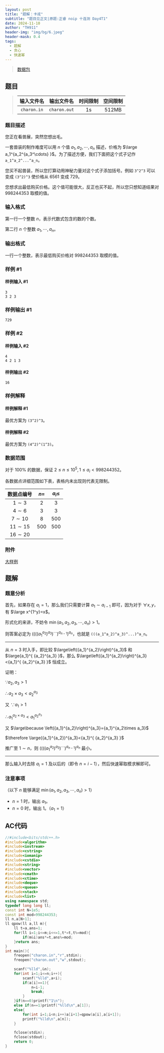 ```yaml
---
layout: post
title: "题解：卡戎"
subtitle: "题目见正文|原题:正睿 noip 十连测 Day4T1"
date: 2024-11-10
author: "TH911"
header-img: "img/bg/6.jpeg"
header-mask: 0.4
tags:
  - 题解
  - 贪心
  - 快速幂
---
```


> [数据包](/file/2024/11/charon.rar)

## 题目

> | 输入文件名  |  输出文件名  |  时间限制   |    空间限制    |
> | :---------: | :----------: | :---------: | :------------: |
> | `charon.in` | `charon.out` | $\text{1s}$ | $\text{512MB}$ |

### 题目描述

您正在看兽展，突然您想出毛。

一套兽装的制作难度可以用 $n$ 个值 $a_1,a_2,\cdots,a_n$ 描述，价格为 $\large a_1^{a_2^{a_3^\cdots} }$。为了描述方便，我们下面把这个式子记作 `a_1^a_2^...^a_n`。

您买不起兽装，所以您打算动用神秘力量对这个式子添加括号。例如 `3^2^3` 可以变成 `(3^2)^3` 使价格从 $6561$ 变成 $729$。

您想求出最低购买价格。这个值可能很大，反正也买不起，所以您只想知道结果对 $998244353$ 取模的值。

### 输入格式

第一行一个整数 $n$，表示代数式包含的数的个数。

第二行 $n$ 个整数 $a_1,\cdots,a_n$。

### 输出格式

一行一个整数，表示最低购买价格对 $998244353$ 取模的值。

### 样例 #1

#### 样例输入 #1

```
3
3 2 3
```

### 样例输出 #1

```
729
```

### 样例 #2

#### 样例输入 #2

```
4
4 2 1 3
```

#### 样例输出 #2

```
16
```

### 样例解释

#### 样例解释 \#1

最优方案为 `(3^2)^3`。

#### 样例解释 \#2

最优方案为 `(4^2)^(1^3)`。

### 数据范围

对于 $100\%$ 的数据，保证 $2\le n \le 10^5,1\le a_i<998244352$。

各数据点详细范围如下表，表格内未出现则代表无限制。

| 数据点编号 | $n=$  | $a_i\le$ |
| :--------: | :---: | :------: |
|  $1\sim3$  |  $2$  |   $3$    |
| $4\sim 6$  |  $3$  |   $3$    |
| $7\sim10$  |  $8$  |  $500$   |
| $11\sim15$ | $500$ |  $500$   |
| $16\sim20$ |       |          |

### 附件

[大样例](/file/2024/11/charon_sample.rar)

## 题解

### 题意分析

首先，如果存在 $a_i=1$，那么我们只需要计算 $a_1\sim a_{i-1}$ 即可，因为对于 $\forall x,y$，有 $\large x^{1^y}=x$。

形式化的来讲，不妨令 $\min(a_1,a_2,a_3,\cdots,a_n)>1$。

则答案必定为 $\left(\left(\left(\left({a_1}^{a_2}\right)^{a_3}\right)^\cdots\right)^{a_{n-1} }\right)^{a_n}$，也就是 `(((a_1^a_2)^a_3)^...)^a_n`。

***

从 $n=3$ 时入手，即比较 $\large\left({a_1}^{a_2}\right)^{a_3}$ 和 $\large{a_1}^{ {a_2}^{a_3} }$，那么 $\large\left({a_1}^{a_2}\right)^{a_3}<{a_1}^{ {a_2}^{a_3} }$ 恒成立。

证明：

$\because a_2,a_3>1$

$\therefore a_2\times a_3<{a_2}^{a_3}$

又 $\because a_1>1$

$\therefore {a_1}^{a_2\times a_3}<{a_1}^{ {a_2}^{a_3} }$

又 $\large\because \left({a_1}^{a_2}\right)^{a_3}={a_1}^{a_2\times a_3}$

$\therefore \large({a_1}^{a_2})^{a_3}<{a_1}^{ {a_2}^{a_3} }$

推广至 $1\sim n$，则 $\left(\left(\left(\left({a_1}^{a_2}\right)^{a_3}\right)^\cdots\right)^{a_{n-1} }\right)^{a_n}$ 最小。

***

那么输入时去除 $a_i=1$ 及以后的（即令 $n=i-1$），然后快速幂取模求解即可。

### 注意事项

（以下 $n$ 能够满足 $\min(a_1,a_2,a_3,\cdots,a_n)>1$）

* $n=1$ 时，输出 $a_1$。
* $n=0$ 时，输出 $1$。（$a_1=1$）

## AC代码

```cpp
//#include<bits/stdc++.h>
#include<algorithm>
#include<iostream>
#include<cstring>
#include<iomanip>
#include<cstdio>
#include<string>
#include<vector>
#include<cmath>
#include<ctime>
#include<deque>
#include<queue>
#include<stack>
#include<list>
using namespace std;
typedef long long ll;
const int N=1e5;
const int mod=998244353;
ll n,a[N+1];
ll qpow(ll a,ll m){
	ll t=a,ans=1;
	for(ll i=1;i<=m;i<<=1,t*=t,t%=mod){
		if(m&i)ans*=t,ans%=mod;
	}return ans;
}
int main(){
	freopen("charon.in","r",stdin);
	freopen("charon.out","w",stdout);
	
	scanf("%lld",&n);
	for(int i=1;i<=n;i++){
		scanf("%lld",a+i);
		if(a[i]==1){
			n=i-1;
			break;
		}
	}if(n==0)printf("1\n");
	else if(n==1)printf("%lld\n",a[1]);
	else{
		for(int i=1;i<n;i++)a[i+1]=qpow(a[i],a[i+1]);
		printf("%lld\n",a[n]);
	}
	
	fclose(stdin);
	fclose(stdout);
	return 0;
}
```

